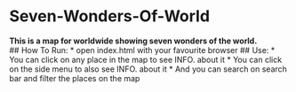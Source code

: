 # Seven-Wonders-Of-World
<strong>
This is a map for worldwide showing seven wonders of the world.<br>
</strong>
## How To Run:
* open index.html with your favourite browser
## Use:
* You can click on any place in the map to see INFO. about it
* You can click on the side menu to also see INFO. about it 
* And you can search on search bar and filter the places on the map

